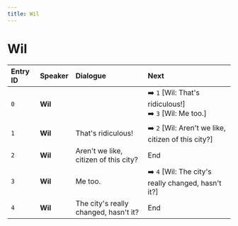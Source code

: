 ```yaml
---
title: Wil
---
```


# Wil


| Entry ID | Speaker | Dialogue | Next |
| :------- | :------ | :------- | :------------ |
| `0` | **Wil** |  | ➡️ `1` \[Wil: That's ridiculous\!\]<br>➡️ `3` \[Wil: Me too\.\] |
| `1` | **Wil** | That's ridiculous\! | ➡️ `2` \[Wil: Aren't we like, citizen of this city?\] |
| `2` | **Wil** | Aren't we like, citizen of this city? | End |
| `3` | **Wil** | Me too\. | ➡️ `4` \[Wil: The city's really changed, hasn't it?\] |
| `4` | **Wil** | The city's really changed, hasn't it? | End |

